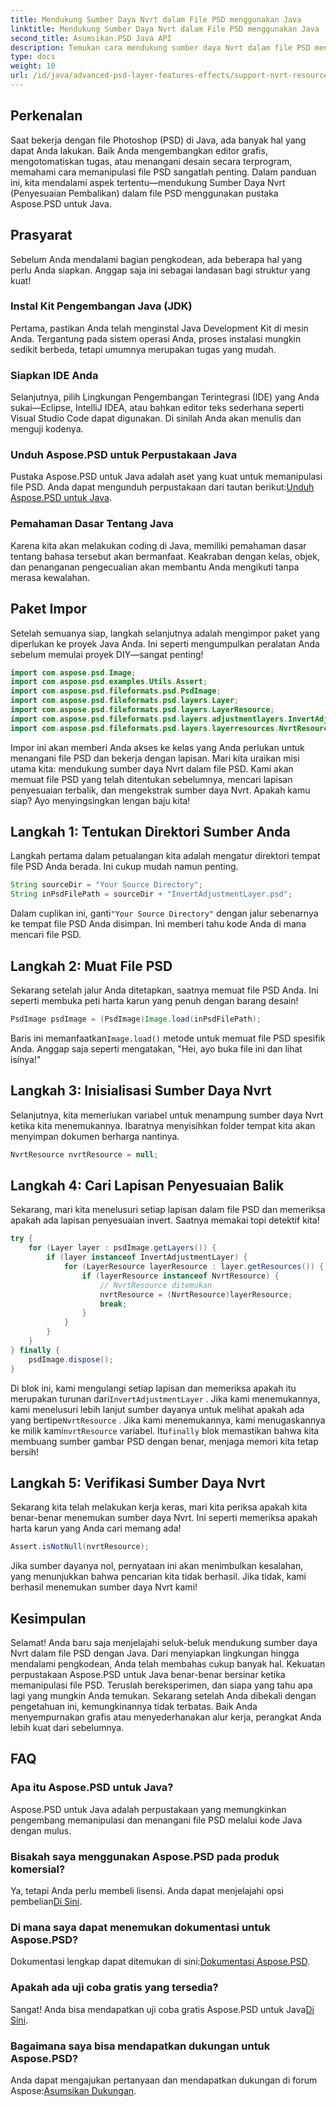 ```yaml
---
title: Mendukung Sumber Daya Nvrt dalam File PSD menggunakan Java
linktitle: Mendukung Sumber Daya Nvrt dalam File PSD menggunakan Java
second_title: Asumsikan.PSD Java API
description: Temukan cara mendukung sumber daya Nvrt dalam file PSD menggunakan Java. Belajar memuat file dan mengekstrak sumber daya berharga dengan mudah menggunakan Aspose.PSD.
type: docs
weight: 10
url: /id/java/advanced-psd-layer-features-effects/support-nvrt-resource-psd-files/
---
```

## Perkenalan
Saat bekerja dengan file Photoshop (PSD) di Java, ada banyak hal yang dapat Anda lakukan. Baik Anda mengembangkan editor grafis, mengotomatiskan tugas, atau menangani desain secara terprogram, memahami cara memanipulasi file PSD sangatlah penting. Dalam panduan ini, kita mendalami aspek tertentu—mendukung Sumber Daya Nvrt (Penyesuaian Pembalikan) dalam file PSD menggunakan pustaka Aspose.PSD untuk Java.
## Prasyarat
Sebelum Anda mendalami bagian pengkodean, ada beberapa hal yang perlu Anda siapkan. Anggap saja ini sebagai landasan bagi struktur yang kuat!
### Instal Kit Pengembangan Java (JDK)
Pertama, pastikan Anda telah menginstal Java Development Kit di mesin Anda. Tergantung pada sistem operasi Anda, proses instalasi mungkin sedikit berbeda, tetapi umumnya merupakan tugas yang mudah. 
### Siapkan IDE Anda
Selanjutnya, pilih Lingkungan Pengembangan Terintegrasi (IDE) yang Anda sukai—Eclipse, IntelliJ IDEA, atau bahkan editor teks sederhana seperti Visual Studio Code dapat digunakan. Di sinilah Anda akan menulis dan menguji kodenya.
### Unduh Aspose.PSD untuk Perpustakaan Java
 Pustaka Aspose.PSD untuk Java adalah aset yang kuat untuk memanipulasi file PSD. Anda dapat mengunduh perpustakaan dari tautan berikut:[Unduh Aspose.PSD untuk Java](https://releases.aspose.com/psd/java/).
### Pemahaman Dasar Tentang Java
Karena kita akan melakukan coding di Java, memiliki pemahaman dasar tentang bahasa tersebut akan bermanfaat. Keakraban dengan kelas, objek, dan penanganan pengecualian akan membantu Anda mengikuti tanpa merasa kewalahan.
## Paket Impor
Setelah semuanya siap, langkah selanjutnya adalah mengimpor paket yang diperlukan ke proyek Java Anda. Ini seperti mengumpulkan peralatan Anda sebelum memulai proyek DIY—sangat penting!
```java
import com.aspose.psd.Image;
import com.aspose.psd.examples.Utils.Assert;
import com.aspose.psd.fileformats.psd.PsdImage;
import com.aspose.psd.fileformats.psd.layers.Layer;
import com.aspose.psd.fileformats.psd.layers.LayerResource;
import com.aspose.psd.fileformats.psd.layers.adjustmentlayers.InvertAdjustmentLayer;
import com.aspose.psd.fileformats.psd.layers.layerresources.NvrtResource;
```
Impor ini akan memberi Anda akses ke kelas yang Anda perlukan untuk menangani file PSD dan bekerja dengan lapisan.
Mari kita uraikan misi utama kita: mendukung sumber daya Nvrt dalam file PSD. Kami akan memuat file PSD yang telah ditentukan sebelumnya, mencari lapisan penyesuaian terbalik, dan mengekstrak sumber daya Nvrt. Apakah kamu siap? Ayo menyingsingkan lengan baju kita!
## Langkah 1: Tentukan Direktori Sumber Anda
Langkah pertama dalam petualangan kita adalah mengatur direktori tempat file PSD Anda berada. Ini cukup mudah namun penting.
```java
String sourceDir = "Your Source Directory";
String inPsdFilePath = sourceDir + "InvertAdjustmentLayer.psd";
```
 Dalam cuplikan ini, ganti`"Your Source Directory"` dengan jalur sebenarnya ke tempat file PSD Anda disimpan. Ini memberi tahu kode Anda di mana mencari file PSD.
## Langkah 2: Muat File PSD
Sekarang setelah jalur Anda ditetapkan, saatnya memuat file PSD Anda. Ini seperti membuka peti harta karun yang penuh dengan barang desain!
```java
PsdImage psdImage = (PsdImage)Image.load(inPsdFilePath);
```
Baris ini memanfaatkan`Image.load()` metode untuk memuat file PSD spesifik Anda. Anggap saja seperti mengatakan, "Hei, ayo buka file ini dan lihat isinya!"
## Langkah 3: Inisialisasi Sumber Daya Nvrt
Selanjutnya, kita memerlukan variabel untuk menampung sumber daya Nvrt ketika kita menemukannya. Ibaratnya menyisihkan folder tempat kita akan menyimpan dokumen berharga nantinya.
```java
NvrtResource nvrtResource = null;
```
## Langkah 4: Cari Lapisan Penyesuaian Balik
Sekarang, mari kita menelusuri setiap lapisan dalam file PSD dan memeriksa apakah ada lapisan penyesuaian invert. Saatnya memakai topi detektif kita!
```java
try {
    for (Layer layer : psdImage.getLayers()) {
        if (layer instanceof InvertAdjustmentLayer) {
            for (LayerResource layerResource : layer.getResources()) {
                if (layerResource instanceof NvrtResource) {
                    // NvrtResource ditemukan
                    nvrtResource = (NvrtResource)layerResource;
                    break;
                }
            }
        }
    }
} finally {
    psdImage.dispose();
}
```
 Di blok ini, kami mengulangi setiap lapisan dan memeriksa apakah itu merupakan turunan dari`InvertAdjustmentLayer` . Jika kami menemukannya, kami menelusuri lebih lanjut sumber dayanya untuk melihat apakah ada yang bertipe`NvrtResource` . Jika kami menemukannya, kami menugaskannya ke milik kami`nvrtResource` variabel. Itu`finally` blok memastikan bahwa kita membuang sumber gambar PSD dengan benar, menjaga memori kita tetap bersih!
## Langkah 5: Verifikasi Sumber Daya Nvrt
Sekarang kita telah melakukan kerja keras, mari kita periksa apakah kita benar-benar menemukan sumber daya Nvrt. Ini seperti memeriksa apakah harta karun yang Anda cari memang ada!
```java
Assert.isNotNull(nvrtResource);
```
Jika sumber dayanya nol, pernyataan ini akan menimbulkan kesalahan, yang menunjukkan bahwa pencarian kita tidak berhasil. Jika tidak, kami berhasil menemukan sumber daya Nvrt kami!
## Kesimpulan
Selamat! Anda baru saja menjelajahi seluk-beluk mendukung sumber daya Nvrt dalam file PSD dengan Java. Dari menyiapkan lingkungan hingga mendalami pengkodean, Anda telah membahas cukup banyak hal. Kekuatan perpustakaan Aspose.PSD untuk Java benar-benar bersinar ketika memanipulasi file PSD. Teruslah bereksperimen, dan siapa yang tahu apa lagi yang mungkin Anda temukan.
Sekarang setelah Anda dibekali dengan pengetahuan ini, kemungkinannya tidak terbatas. Baik Anda menyempurnakan grafis atau menyederhanakan alur kerja, perangkat Anda lebih kuat dari sebelumnya.
## FAQ
### Apa itu Aspose.PSD untuk Java?
Aspose.PSD untuk Java adalah perpustakaan yang memungkinkan pengembang memanipulasi dan menangani file PSD melalui kode Java dengan mulus.
### Bisakah saya menggunakan Aspose.PSD pada produk komersial?
 Ya, tetapi Anda perlu membeli lisensi. Anda dapat menjelajahi opsi pembelian[Di Sini](https://purchase.aspose.com/buy).
### Di mana saya dapat menemukan dokumentasi untuk Aspose.PSD?
 Dokumentasi lengkap dapat ditemukan di sini:[Dokumentasi Aspose.PSD](https://reference.aspose.com/psd/java/).
### Apakah ada uji coba gratis yang tersedia?
 Sangat! Anda bisa mendapatkan uji coba gratis Aspose.PSD untuk Java[Di Sini](https://releases.aspose.com/).
### Bagaimana saya bisa mendapatkan dukungan untuk Aspose.PSD?
 Anda dapat mengajukan pertanyaan dan mendapatkan dukungan di forum Aspose:[Asumsikan Dukungan](https://forum.aspose.com/c/psd/34).
